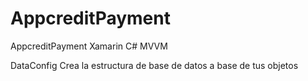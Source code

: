 # AppcreditPayment
AppcreditPayment
Xamarin 
C#
MVVM


DataConfig
    Crea la estructura de base de datos a base de tus objetos

